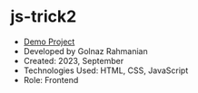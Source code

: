 # js-trick2

- [Demo Project](https://golnazrahmanian.github.io/js-trick2)
- Developed by Golnaz Rahmanian
- Created: 2023, September
- Technologies Used: HTML, CSS, JavaScript
- Role: Frontend


